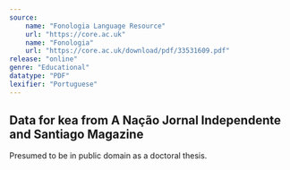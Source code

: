 ```yaml
---
source:
    name: "Fonologia Language Resource"
    url: "https://core.ac.uk"
    name: "Fonologia"
    url: "https://core.ac.uk/download/pdf/33531609.pdf"
release: "online"
genre: "Educational"
datatype: "PDF"
lexifier: "Portuguese"
---
```


## Data for kea from A Nação Jornal Independente and Santiago Magazine

Presumed to be in public domain as a doctoral thesis.
